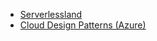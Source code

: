 * [Serverlessland](https://serverlessland.com/)
* [Cloud Design Patterns (Azure)](https://learn.microsoft.com/en-us/azure/architecture/patterns/)
